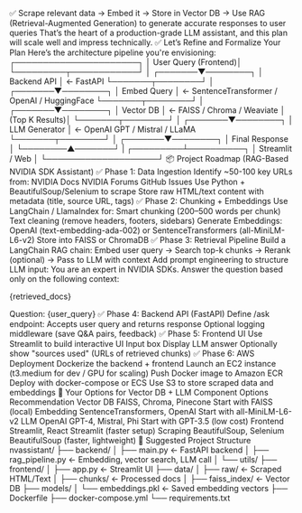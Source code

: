 ✅ Scrape relevant data → Embed it → Store in Vector DB → Use RAG (Retrieval-Augmented Generation) to generate accurate responses to user queries
That’s the heart of a production-grade LLM assistant, and this plan will scale well and impress technically.
✅ Let’s Refine and Formalize Your Plan
Here’s the architecture pipeline you're envisioning:
            ┌──────────────────────┐
            │  User Query (Frontend)│
            └─────────┬────────────┘
                      │
              ┌───────▼────────┐
              │    Backend API │  ← FastAPI
              └───────┬────────┘
                      │
              ┌───────▼────────┐
              │  Embed Query   │  ← SentenceTransformer / OpenAI / HuggingFace
              └───────┬────────┘
                      │
              ┌───────▼────────┐
              │  Vector DB     │  ← FAISS / Chroma / Weaviate
              │ (Top K Results)│
              └───────┬────────┘
                      │
              ┌───────▼────────┐
              │ LLM Generator  │  ← OpenAI GPT / Mistral / LLaMA
              └───────┬────────┘
                      │
              ┌───────▼────────┐
              │ Final Response │
              └────────▲───────┘
                       |
             ┌─────────┴──────────┐
             │   Streamlit / Web  │
             └────────────────────┘
📦 Project Roadmap (RAG-Based NVIDIA SDK Assistant)
✅ Phase 1: Data Ingestion
 Identify ~50-100 key URLs from:
NVIDIA Docs
NVIDIA Forums
GitHub Issues
 Use Python + BeautifulSoup/Selenium to scrape
 Store raw HTML/text content with metadata (title, source URL, tags)
✅ Phase 2: Chunking + Embeddings
 Use LangChain / LlamaIndex for:
Smart chunking (200–500 words per chunk)
Text cleaning (remove headers, footers, sidebars)
 Generate Embeddings:
OpenAI (text-embedding-ada-002)
or SentenceTransformers (all-MiniLM-L6-v2)
 Store into FAISS or ChromaDB
✅ Phase 3: Retrieval Pipeline
 Build a LangChain RAG chain:
Embed user query → Search top-k chunks → Rerank (optional) → Pass to LLM with context
 Add prompt engineering to structure LLM input:
You are an expert in NVIDIA SDKs. Answer the question based only on the following context:

{retrieved_docs}

Question: {user_query}
✅ Phase 4: Backend API (FastAPI)
 Define /ask endpoint: Accepts user query and returns response
 Optional logging middleware (save Q&A pairs, feedback)
✅ Phase 5: Frontend UI
 Use Streamlit to build interactive UI
Input box
Display LLM answer
Optionally show "sources used" (URLs of retrieved chunks)
✅ Phase 6: AWS Deployment
 Dockerize the backend + frontend
 Launch an EC2 instance (t3.medium for dev / GPU for scaling)
 Push Docker image to Amazon ECR
 Deploy with docker-compose or ECS
 Use S3 to store scraped data and embeddings
🔐 Your Options for Vector DB + LLM
Component	Options	Recommendation
Vector DB	FAISS, Chroma, Pinecone	Start with FAISS (local)
Embedding	SentenceTransformers, OpenAI	Start with all-MiniLM-L6-v2
LLM	OpenAI GPT-4, Mistral, Phi	Start with GPT-3.5 (low cost)
Frontend	Streamlit, React	Streamlit (faster setup)
Scraping	BeautifulSoup, Selenium	BeautifulSoup (faster, lightweight)
📁 Suggested Project Structure
nvassistant/
├── backend/
│   ├── main.py            ← FastAPI backend
│   ├── rag_pipeline.py    ← Embedding, vector search, LLM call
│   └── utils/
├── frontend/
│   ├── app.py             ← Streamlit UI
├── data/
│   ├── raw/               ← Scraped HTML/Text
│   ├── chunks/            ← Processed docs
│   ├── faiss_index/       ← Vector DB
├── models/
│   └── embeddings.pkl     ← Saved embedding vectors
├── Dockerfile
├── docker-compose.yml
└── requirements.txt